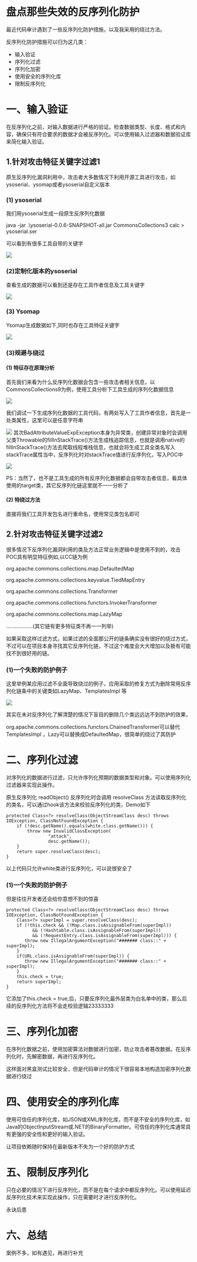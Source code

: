 # 盘点那些失效的反序列化防护

最近代码审计遇到了一些反序列化防护措施，以及我采用的绕过方法。

反序列化防护措施可以归为这几类：

* 输入验证
* 序列化过滤
* 序列化加密
* 使用安全的序列化库
* 限制反序列化

# 一、输入验证

在反序列化之前，对输入数据进行严格的验证。检查数据类型、长度、格式和内容，确保只有符合要求的数据才会被反序列化。可以使用输入过滤器和数据验证库来简化输入验证。

## 1.针对攻击特征关键字过滤1

原生反序列化漏洞利用中，攻击者大多数情况下利用开源工具进行攻击，如ysoserial、ysomap或者ysoserial自定义版本

### (1) ysoserial

我们用ysoserial生成一段原生反序列化数据

java -jar .\ysoserial-0.0.6-SNAPSHOT-all.jar CommonsCollections3 calc > ysoserial.ser

可以看到有很多工具自带的关键字

![](./1.png)


### (2)定制化版本的ysoserial

查看生成的数据可以看到还是存在工具作者信息及工具关键字

![](./2.png)


### (3) Ysomap 

Ysomap生成数据如下,同时也存在工具特征关键字

![](./3.png)


### (3)规避与绕过

#### (1) 特征存在原理分析

首先我们来看为什么反序列化数据会包含一些攻击者相关信息，以CommonsCollections9为例，使用工具分析下工具生成的序列化数据信息

![](./4.png)


我们调试一下生成序列化数据的工具代码，有两处写入了工具作者信息，首先是一处类属性，这里可以是任意字符串

![](./5.png)
其次BadAttributeValueExpException本身为异常类，创建异常对象时会调用父类Throwable的fillInStackTrace()方法生成栈追踪信息，也就是调用native的fillInStackTrace()方法去爬取线程堆栈信息，也就会将生成工具全类名写入stackTrace属性当中，反序列化时对stackTrace值进行反序列化，写入POC中

![](./6.png)


PS：当然了，也不是工具生成的所有反序列化数据都会自带攻击者信息，看具体使用的target类，其它反序列化链这里就不一一分析了

#### (2) 特绕过方法

直接将我们工具开发包名进行重命名，使用常见类包名即可

## 2.针对攻击特征关键字过滤2

很多情况下反序列化漏洞利用的类及方法正常业务逻辑中是使用不到的，攻击POC具有明显特征例如,以CC链为例

org.apache.commons.collections.map.DefaultedMap

org.apache.commons.collections.keyvalue.TiedMapEntry

org.apache.commons.collections.Transformer

org.apache.commons.collections.functors.InvokerTransformer

org.apache.commons.collections.map.LazyMap

..................(其它链有更多特征类不再一一列举)

如果采取这样过滤方式，如果过滤的全面那公开的链条确实没有很好的绕过方式，不过可以在项目本身寻找其它反序列化链，不过这个难度会大大增加以及极有可能找不到很好用的链。

### (1)一个失败的防护例子

这里举例某应用过滤不全面导致绕过的例子，应用采取的修复方式为删除常用反序列化链条中的关键类如LazyMap、TemplatesImpl 等

![](./7.png)


其实在未对反序列化了解清楚的情况下盲目的删除几个类远远达不到防护的效果，

org.apache.commons.collections.functors.ChainedTransformer可以替代TemplatesImpl ，Lazy可以替换成DefaultedMap，很简单的绕过了其防护

# 二、序列化过滤

对序列化的数据进行过滤，只允许序列化预期的数据类型和对象。可以使用序列化过滤器来实现此操作。

原生反序列化 readObject() 反序列化时会调用 resolveClass 方法读取反序列化的类名，可以通过hook该方法来校验反序列化的类，Demo如下

```plain
protected Class<?> resolveClass(ObjectStreamClass desc) throws IOException, ClassNotFoundException {
    if (!desc.getName().equals(white.class.getName())) {
        throw new InvalidClassException(
                "attack",
                desc.getName());
    }
    return super.resolveClass(desc);
}
```
以上代码只允许white类进行反序列化，可以说很安全了
### (1)一个失败的防护例子

但是往往开发者还会给你意想不到的惊喜

```plain
protected Class<?> resolveClass(ObjectStreamClass desc) throws IOException, ClassNotFoundException {
    Class<?> superImpl = super.resolveClass(desc);
    if (!this.check && (!Map.class.isAssignableFrom(superImpl))
          && (!Hashtable.class.isAssignableFrom(superImpl))
          && (!RequestEntry.class.isAssignableFrom(superImpl))) {
       throw new IllegalArgumentException("####### class::" + superImpl);
    }
    if(URL.class.isAssignableFrom(superImpl)) {
       throw new IllegalArgumentException("####### class::" + superImpl);
    }
    this.check = true;
    return superImpl;
}
```
它添加了this.check = true;后，只要反序列化最外层类为白名单中的类，那么后续的反序列化方法将不会走校验逻辑23333333
# 三、序列化加密

在序列化数据之前，使用加密算法对数据进行加密，防止攻击者篡改数据。在反序列化时，先解密数据，再进行反序列化。

这样面对黑盒测试比较安全，但是代码审计的情况下很容易本地构造加密序列化数据进行绕过

# 四、使用安全的序列化库

使用可信任的序列化库，如JSON或XML序列化库，而不是不安全的序列化库，如Java的ObjectInputStream或.NET的BinaryFormatter。可信任的序列化库通常具有更强的安全性和更好的输入验证。

让项目依赖随时保持在最新版本不失为一个好的防护方式

# 五、限制反序列化

只在必要的情况下进行反序列化，而不是在每个请求中都反序列化。可以使用延迟反序列化技术来实现此操作，只在需要时才进行反序列化。

永诀后患

# 六、总结

案例不多，如有遇见，再进行补充



